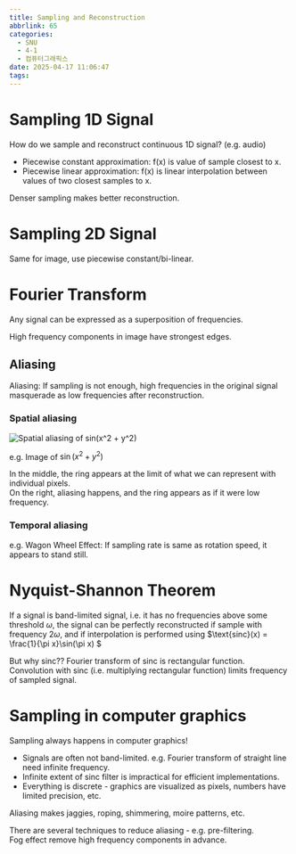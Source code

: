```yaml
---
title: Sampling and Reconstruction
abbrlink: 65
categories:
  - SNU
  - 4-1
  - 컴퓨터그래픽스
date: 2025-04-17 11:06:47
tags:
---
```


# Sampling 1D Signal

How do we sample and reconstruct continuous 1D signal? (e.g. audio)

- Piecewise constant approximation: f(x) is value of sample closest to x.
- Piecewise linear approximation: f(x) is linear interpolation between values of two closest samples to x.

Denser sampling makes better reconstruction.

# Sampling 2D Signal

Same for image, use piecewise constant/bi-linear.

# Fourier Transform

Any signal can be expressed as a superposition of frequencies.

High frequency components in image have strongest edges.

## Aliasing

Aliasing: If sampling is not enough, high frequencies in the original signal masquerade as low frequencies after reconstruction.

### Spatial aliasing

![Spatial aliasing of sin(x^2 + y^2)](spatial_aliasing.png)

e.g. Image of $\sin(x^2 + y^2)$

In the middle, the ring appears at the limit of what we can represent with individual pixels.  
On the right, aliasing happens, and the ring appears as if it were low frequency.

### Temporal aliasing

e.g. Wagon Wheel Effect: If sampling rate is same as rotation speed, it appears to stand still.

# Nyquist-Shannon Theorem

If a signal is band-limited signal, i.e. it has no frequencies above some threshold $\omega$, the signal can be perfectly reconstructed if sample with frequency $2\omega$, and if interpolation is performed using $\text{sinc}(x) = \frac{1}{\pi x}\sin(\pi x) $

But why sinc?? Fourier transform of sinc is rectangular function.  
Convolution with sinc (i.e. multiplying rectangular function) limits frequency of sampled signal.

# Sampling in computer graphics

Sampling always happens in computer graphics!

- Signals are often not band-limited. e.g. Fourier transform of straight line need infinite frequency.
- Infinite extent of sinc filter is impractical for efficient implementations.
- Everything is discrete - graphics are visualized as pixels, numbers have limited precision, etc.

Aliasing makes jaggies, roping, shimmering, moire patterns, etc.

There are several techniques to reduce aliasing - e.g. pre-filtering.  
Fog effect remove high frequency components in advance.
